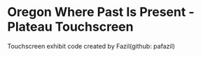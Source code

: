# Oregon Where Past Is Present - Plateau  Touchscreen
Touchscreen exhibit code created by Fazil(github: pafazil)
